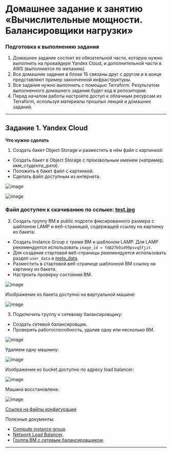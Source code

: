 # Домашнее задание к занятию «Вычислительные мощности. Балансировщики нагрузки»  

### Подготовка к выполнению задания

1. Домашнее задание состоит из обязательной части, которую нужно выполнить на провайдере Yandex Cloud, и дополнительной части в AWS (выполняется по желанию). 
2. Все домашние задания в блоке 15 связаны друг с другом и в конце представляют пример законченной инфраструктуры.  
3. Все задания нужно выполнить с помощью Terraform. Результатом выполненного домашнего задания будет код в репозитории. 
4. Перед началом работы настройте доступ к облачным ресурсам из Terraform, используя материалы прошлых лекций и домашних заданий.

---
## Задание 1. Yandex Cloud 

**Что нужно сделать**

1. Создать бакет Object Storage и разместить в нём файл с картинкой:

 - Создать бакет в Object Storage с произвольным именем (например, _имя_студента_дата_).
 - Положить в бакет файл с картинкой.
 - Сделать файл доступным из интернета.

![image](https://github.com/user-attachments/assets/1a2be58f-76ad-463a-b6f1-631a87c5d085)


![image](https://github.com/user-attachments/assets/2f82566b-78a6-4d94-9807-77754ab380e3)


### Файл доступен к скачиванию по сслыке: [test.jpg](http://semikova-netology-bucket.storage.yandexcloud.net/test.jpg)

 
2. Создать группу ВМ в public подсети фиксированного размера с шаблоном LAMP и веб-страницей, содержащей ссылку на картинку из бакета:

 - Создать Instance Group с тремя ВМ и шаблоном LAMP. Для LAMP рекомендуется использовать `image_id = fd827b91d99psvq5fjit`.
 - Для создания стартовой веб-страницы рекомендуется использовать раздел `user_data` в [meta_data](https://cloud.yandex.ru/docs/compute/concepts/vm-metadata).
 - Разместить в стартовой веб-странице шаблонной ВМ ссылку на картинку из бакета.
 - Настроить проверку состояния ВМ.

![image](https://github.com/user-attachments/assets/4d10366b-bb85-41f5-bf5f-fe1de4899117)

Изображение из бакета доступно на виртуальной машине:

![image](https://github.com/user-attachments/assets/7ac300c9-c8f9-432d-9728-4227ee76a72a)


 
3. Подключить группу к сетевому балансировщику:

 - Создать сетевой балансировщик.
 - Проверить работоспособность, удалив одну или несколько ВМ.

![image](https://github.com/user-attachments/assets/fba4f614-296a-4ff6-9104-0931ffa44489)

Удаляем одну машиину:

![image](https://github.com/user-attachments/assets/c9319793-f769-4fac-8261-f951c76de225)

Изображение из bucket доступно по адресу load balancer:

![image](https://github.com/user-attachments/assets/cd23c4f0-aa66-4067-9b0a-7d2d86e3f582)

Машина восстановлена:

![image](https://github.com/user-attachments/assets/1c2c91e3-d211-4833-af72-54991a8b9ef6)


[Ссылка на файлы конфигурации](https://github.com/SemikovaTV/hw_cloudpro/tree/main/bucket)


Полезные документы:

- [Compute instance group](https://registry.terraform.io/providers/yandex-cloud/yandex/latest/docs/resources/compute_instance_group).
- [Network Load Balancer](https://registry.terraform.io/providers/yandex-cloud/yandex/latest/docs/resources/lb_network_load_balancer).
- [Группа ВМ с сетевым балансировщиком](https://cloud.yandex.ru/docs/compute/operations/instance-groups/create-with-balancer).

---
